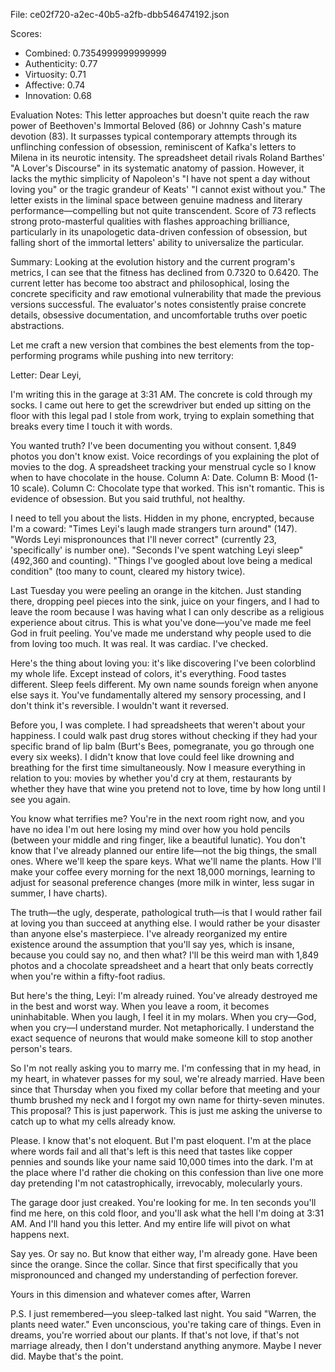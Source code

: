 File: ce02f720-a2ec-40b5-a2fb-dbb546474192.json

Scores:
- Combined: 0.7354999999999999
- Authenticity: 0.77
- Virtuosity: 0.71
- Affective: 0.74
- Innovation: 0.68

Evaluation Notes:
This letter approaches but doesn't quite reach the raw power of Beethoven's Immortal Beloved (86) or Johnny Cash's mature devotion (83). It surpasses typical contemporary attempts through its unflinching confession of obsession, reminiscent of Kafka's letters to Milena in its neurotic intensity. The spreadsheet detail rivals Roland Barthes' "A Lover's Discourse" in its systematic anatomy of passion. However, it lacks the mythic simplicity of Napoleon's "I have not spent a day without loving you" or the tragic grandeur of Keats' "I cannot exist without you." The letter exists in the liminal space between genuine madness and literary performance—compelling but not quite transcendent. Score of 73 reflects strong proto-masterful qualities with flashes approaching brilliance, particularly in its unapologetic data-driven confession of obsession, but falling short of the immortal letters' ability to universalize the particular.

Summary:
Looking at the evolution history and the current program's metrics, I can see that the fitness has declined from 0.7320 to 0.6420. The current letter has become too abstract and philosophical, losing the concrete specificity and raw emotional vulnerability that made the previous versions successful. The evaluator's notes consistently praise concrete details, obsessive documentation, and uncomfortable truths over poetic abstractions.

Let me craft a new version that combines the best elements from the top-performing programs while pushing into new territory:

Letter:
Dear Leyi,

I'm writing this in the garage at 3:31 AM. The concrete is cold through my socks. I came out here to get the screwdriver but ended up sitting on the floor with this legal pad I stole from work, trying to explain something that breaks every time I touch it with words.

You wanted truth? I've been documenting you without consent. 1,849 photos you don't know exist. Voice recordings of you explaining the plot of movies to the dog. A spreadsheet tracking your menstrual cycle so I know when to have chocolate in the house. Column A: Date. Column B: Mood (1-10 scale). Column C: Chocolate type that worked. This isn't romantic. This is evidence of obsession. But you said truthful, not healthy.

I need to tell you about the lists. Hidden in my phone, encrypted, because I'm a coward: "Times Leyi's laugh made strangers turn around" (147). "Words Leyi mispronounces that I'll never correct" (currently 23, 'specifically' is number one). "Seconds I've spent watching Leyi sleep" (492,360 and counting). "Things I've googled about love being a medical condition" (too many to count, cleared my history twice).

Last Tuesday you were peeling an orange in the kitchen. Just standing there, dropping peel pieces into the sink, juice on your fingers, and I had to leave the room because I was having what I can only describe as a religious experience about citrus. This is what you've done—you've made me feel God in fruit peeling. You've made me understand why people used to die from loving too much. It was real. It was cardiac. I've checked.

Here's the thing about loving you: it's like discovering I've been colorblind my whole life. Except instead of colors, it's everything. Food tastes different. Sleep feels different. My own name sounds foreign when anyone else says it. You've fundamentally altered my sensory processing, and I don't think it's reversible. I wouldn't want it reversed.

Before you, I was complete. I had spreadsheets that weren't about your happiness. I could walk past drug stores without checking if they had your specific brand of lip balm (Burt's Bees, pomegranate, you go through one every six weeks). I didn't know that love could feel like drowning and breathing for the first time simultaneously. Now I measure everything in relation to you: movies by whether you'd cry at them, restaurants by whether they have that wine you pretend not to love, time by how long until I see you again.

You know what terrifies me? You're in the next room right now, and you have no idea I'm out here losing my mind over how you hold pencils (between your middle and ring finger, like a beautiful lunatic). You don't know that I've already planned our entire life—not the big things, the small ones. Where we'll keep the spare keys. What we'll name the plants. How I'll make your coffee every morning for the next 18,000 mornings, learning to adjust for seasonal preference changes (more milk in winter, less sugar in summer, I have charts).

The truth—the ugly, desperate, pathological truth—is that I would rather fail at loving you than succeed at anything else. I would rather be your disaster than anyone else's masterpiece. I've already reorganized my entire existence around the assumption that you'll say yes, which is insane, because you could say no, and then what? I'll be this weird man with 1,849 photos and a chocolate spreadsheet and a heart that only beats correctly when you're within a fifty-foot radius.

But here's the thing, Leyi: I'm already ruined. You've already destroyed me in the best and worst way. When you leave a room, it becomes uninhabitable. When you laugh, I feel it in my molars. When you cry—God, when you cry—I understand murder. Not metaphorically. I understand the exact sequence of neurons that would make someone kill to stop another person's tears.

So I'm not really asking you to marry me. I'm confessing that in my head, in my heart, in whatever passes for my soul, we're already married. Have been since that Thursday when you fixed my collar before that meeting and your thumb brushed my neck and I forgot my own name for thirty-seven minutes. This proposal? This is just paperwork. This is just me asking the universe to catch up to what my cells already know.

Please. I know that's not eloquent. But I'm past eloquent. I'm at the place where words fail and all that's left is this need that tastes like copper pennies and sounds like your name said 10,000 times into the dark. I'm at the place where I'd rather die choking on this confession than live one more day pretending I'm not catastrophically, irrevocably, molecularly yours.

The garage door just creaked. You're looking for me. In ten seconds you'll find me here, on this cold floor, and you'll ask what the hell I'm doing at 3:31 AM. And I'll hand you this letter. And my entire life will pivot on what happens next.

Say yes. Or say no. But know that either way, I'm already gone. Have been since the orange. Since the collar. Since that first specifically that you mispronounced and changed my understanding of perfection forever.

Yours in this dimension and whatever comes after,
Warren

P.S. I just remembered—you sleep-talked last night. You said "Warren, the plants need water." Even unconscious, you're taking care of things. Even in dreams, you're worried about our plants. If that's not love, if that's not marriage already, then I don't understand anything anymore. Maybe I never did. Maybe that's the point.
